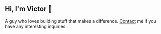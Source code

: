 ## Hi, I'm Victor 👋

A guy who loves building stuff that makes a difference. [Contact](mailto:vpurice@proton.me) me if you have any interesting inquiries.
